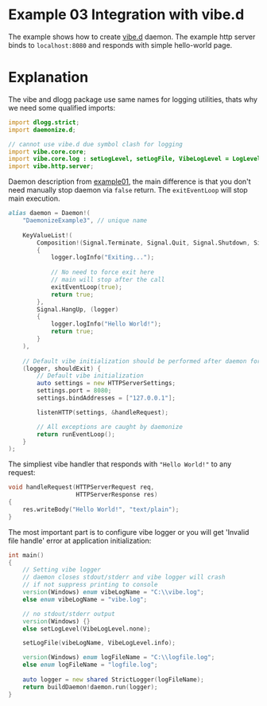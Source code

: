 Example 03 Integration with vibe.d
==================================

The example shows how to create [vibe.d](http://vibed.org/) daemon. The example http server binds
to `localhost:8080` and responds with simple hello-world page.

Explanation
===========

The vibe and dlogg package use same names for logging utilities, thats why we need some qualified imports:
```D
import dlogg.strict;
import daemonize.d;

// cannot use vibe.d due symbol clash for logging
import vibe.core.core;
import vibe.core.log : setLogLevel, setLogFile, VibeLogLevel = LogLevel;
import vibe.http.server;
```

Daemon description from [example01](https://github.com/NCrashed/daemonize/tree/master/examples/01.HelloWorld), the main difference is that you don't
need manually stop daemon via `false` return. The `exitEventLoop` will stop main execution.
```D
alias daemon = Daemon!(
    "DaemonizeExample3", // unique name
    
    KeyValueList!(
        Composition!(Signal.Terminate, Signal.Quit, Signal.Shutdown, Signal.Stop), (logger)
        {
            logger.logInfo("Exiting...");
            
            // No need to force exit here
            // main will stop after the call 
            exitEventLoop(true);
            return true; 
        },
        Signal.HangUp, (logger)
        {
            logger.logInfo("Hello World!");
            return true;
        }
    ),
    
    // Default vibe initialization should be performed after daemon forking as inner vibe resources are thread local
    (logger, shouldExit) {
        // Default vibe initialization
        auto settings = new HTTPServerSettings;
        settings.port = 8080;
        settings.bindAddresses = ["127.0.0.1"];

        listenHTTP(settings, &handleRequest);

        // All exceptions are caught by daemonize
        return runEventLoop();
    }
);

```

The simpliest vibe handler that responds with `"Hello World!"` to any request:
```D
void handleRequest(HTTPServerRequest req,
                   HTTPServerResponse res)
{
    res.writeBody("Hello World!", "text/plain");
}
```

The most important part is to configure vibe logger or you will get 'Invalid file handle' error at application initialization:
```D
int main()
{
    // Setting vibe logger 
    // daemon closes stdout/stderr and vibe logger will crash
    // if not suppress printing to console
    version(Windows) enum vibeLogName = "C:\\vibe.log";
    else enum vibeLogName = "vibe.log";

    // no stdout/stderr output
    version(Windows) {}
    else setLogLevel(VibeLogLevel.none);

    setLogFile(vibeLogName, VibeLogLevel.info);

    version(Windows) enum logFileName = "C:\\logfile.log";
    else enum logFileName = "logfile.log";
    
    auto logger = new shared StrictLogger(logFileName);
    return buildDaemon!daemon.run(logger); 
}
```
